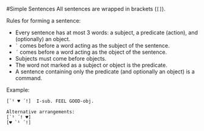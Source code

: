 #Simple Sentences
All sentences are wrapped in brackets (`[]`).

Rules for forming a sentence:

- Every sentence has at most 3 words: a subject, a predicate (action), and (optionally) an object.
- <code>`</code> comes before a word acting as the subject of the sentence.
- `´` comes before a word acting as the object of the sentence.
- Subjects must come before objects.
- The word not marked as a subject or object is the predicate.
- A sentence containing only the predicate (and optionally an object) is a command.

Example:

```
[`¹ ♥ ´!]  I-sub. FEEL GOOD-obj.

Alternative arrangements:
[`¹ ´! ♥]
[♥ `¹ ´!]
```
